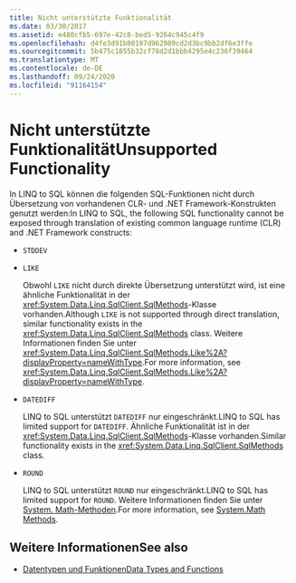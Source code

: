 ```yaml
---
title: Nicht unterstützte Funktionalität
ms.date: 03/30/2017
ms.assetid: e480cfb5-697e-42c8-bed5-9264c945c4f9
ms.openlocfilehash: d4fe3d91b80197d962989cd2d3bc9bb2df6e3ffe
ms.sourcegitcommit: 5b475c1855b32cf78d2d1bbb4295e4c236f39464
ms.translationtype: MT
ms.contentlocale: de-DE
ms.lasthandoff: 09/24/2020
ms.locfileid: "91164154"
---
```

# <a name="unsupported-functionality"></a><span data-ttu-id="87fc0-102">Nicht unterstützte Funktionalität</span><span class="sxs-lookup"><span data-stu-id="87fc0-102">Unsupported Functionality</span></span>

<span data-ttu-id="87fc0-103">In LINQ to SQL können die folgenden SQL-Funktionen nicht durch Übersetzung von vorhandenen CLR- und .NET Framework-Konstrukten genutzt werden:</span><span class="sxs-lookup"><span data-stu-id="87fc0-103">In LINQ to SQL, the following SQL functionality cannot be exposed through translation of existing common language runtime (CLR) and .NET Framework constructs:</span></span>  
  
- `STDDEV`  
  
- `LIKE`  
  
     <span data-ttu-id="87fc0-104">Obwohl `LIKE` nicht durch direkte Übersetzung unterstützt wird, ist eine ähnliche Funktionalität in der <xref:System.Data.Linq.SqlClient.SqlMethods>-Klasse vorhanden.</span><span class="sxs-lookup"><span data-stu-id="87fc0-104">Although `LIKE` is not supported through direct translation, similar functionality exists in the <xref:System.Data.Linq.SqlClient.SqlMethods> class.</span></span> <span data-ttu-id="87fc0-105">Weitere Informationen finden Sie unter <xref:System.Data.Linq.SqlClient.SqlMethods.Like%2A?displayProperty=nameWithType>.</span><span class="sxs-lookup"><span data-stu-id="87fc0-105">For more information, see <xref:System.Data.Linq.SqlClient.SqlMethods.Like%2A?displayProperty=nameWithType>.</span></span>  
  
- `DATEDIFF`  
  
     <span data-ttu-id="87fc0-106">LINQ to SQL unterstützt `DATEDIFF` nur eingeschränkt.</span><span class="sxs-lookup"><span data-stu-id="87fc0-106">LINQ to SQL has limited support for `DATEDIFF`.</span></span> <span data-ttu-id="87fc0-107">Ähnliche Funktionalität ist in der <xref:System.Data.Linq.SqlClient.SqlMethods>-Klasse vorhanden.</span><span class="sxs-lookup"><span data-stu-id="87fc0-107">Similar functionality exists in the <xref:System.Data.Linq.SqlClient.SqlMethods> class.</span></span>  
  
- `ROUND`  
  
     <span data-ttu-id="87fc0-108">LINQ to SQL unterstützt `ROUND` nur eingeschränkt.</span><span class="sxs-lookup"><span data-stu-id="87fc0-108">LINQ to SQL has limited support for `ROUND`.</span></span> <span data-ttu-id="87fc0-109">Weitere Informationen finden Sie unter [System. Math-Methoden](system-math-methods.md).</span><span class="sxs-lookup"><span data-stu-id="87fc0-109">For more information, see [System.Math Methods](system-math-methods.md).</span></span>  
  
## <a name="see-also"></a><span data-ttu-id="87fc0-110">Weitere Informationen</span><span class="sxs-lookup"><span data-stu-id="87fc0-110">See also</span></span>

- [<span data-ttu-id="87fc0-111">Datentypen und Funktionen</span><span class="sxs-lookup"><span data-stu-id="87fc0-111">Data Types and Functions</span></span>](data-types-and-functions.md)
